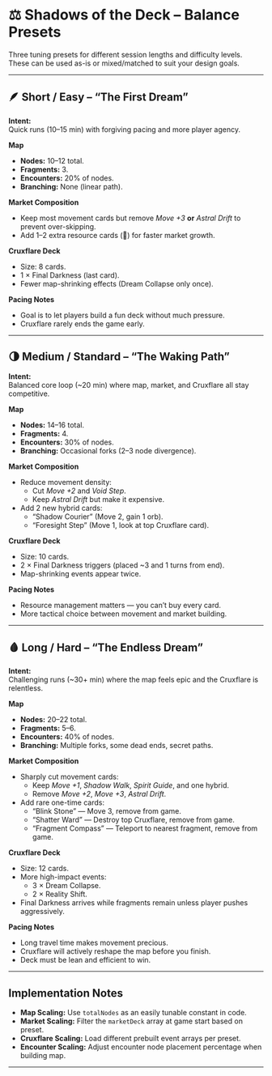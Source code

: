 # ⚖️ Shadows of the Deck – Balance Presets

Three tuning presets for different session lengths and difficulty levels.  
These can be used as-is or mixed/matched to suit your design goals.

---

## 🪶 Short / Easy – “The First Dream”

**Intent:**  
Quick runs (10–15 min) with forgiving pacing and more player agency.

**Map**
- **Nodes:** 10–12 total.
- **Fragments:** 3.
- **Encounters:** 20% of nodes.
- **Branching:** None (linear path).

**Market Composition**
- Keep most movement cards but remove *Move +3* **or** *Astral Drift* to prevent over-skipping.
- Add 1–2 extra resource cards (🎯) for faster market growth.

**Cruxflare Deck**
- Size: 8 cards.
- 1 × Final Darkness (last card).
- Fewer map-shrinking effects (Dream Collapse only once).

**Pacing Notes**
- Goal is to let players build a fun deck without much pressure.
- Cruxflare rarely ends the game early.

---

## 🌗 Medium / Standard – “The Waking Path”

**Intent:**  
Balanced core loop (~20 min) where map, market, and Cruxflare all stay competitive.

**Map**
- **Nodes:** 14–16 total.
- **Fragments:** 4.
- **Encounters:** 30% of nodes.
- **Branching:** Occasional forks (2–3 node divergence).

**Market Composition**
- Reduce movement density:
  - Cut *Move +2* and *Void Step*.
  - Keep *Astral Drift* but make it expensive.
- Add 2 new hybrid cards:
  - “Shadow Courier” (Move 2, gain 1 orb).
  - “Foresight Step” (Move 1, look at top Cruxflare card).

**Cruxflare Deck**
- Size: 10 cards.
- 2 × Final Darkness triggers (placed ~3 and 1 turns from end).
- Map-shrinking events appear twice.

**Pacing Notes**
- Resource management matters — you can’t buy every card.
- More tactical choice between movement and market building.

---

## 🩸 Long / Hard – “The Endless Dream”

**Intent:**  
Challenging runs (~30+ min) where the map feels epic and the Cruxflare is relentless.

**Map**
- **Nodes:** 20–22 total.
- **Fragments:** 5–6.
- **Encounters:** 40% of nodes.
- **Branching:** Multiple forks, some dead ends, secret paths.

**Market Composition**
- Sharply cut movement cards:
  - Keep *Move +1*, *Shadow Walk*, *Spirit Guide*, and one hybrid.
  - Remove *Move +2*, *Move +3*, *Astral Drift*.
- Add rare one-time cards:
  - “Blink Stone” — Move 3, remove from game.
  - “Shatter Ward” — Destroy top Cruxflare, remove from game.
  - “Fragment Compass” — Teleport to nearest fragment, remove from game.

**Cruxflare Deck**
- Size: 12 cards.
- More high-impact events:
  - 3 × Dream Collapse.
  - 2 × Reality Shift.
- Final Darkness arrives while fragments remain unless player pushes aggressively.

**Pacing Notes**
- Long travel time makes movement precious.
- Cruxflare will actively reshape the map before you finish.
- Deck must be lean and efficient to win.

---

## Implementation Notes
- **Map Scaling:** Use `totalNodes` as an easily tunable constant in code.
- **Market Scaling:** Filter the `marketDeck` array at game start based on preset.
- **Cruxflare Scaling:** Load different prebuilt event arrays per preset.
- **Encounter Scaling:** Adjust encounter node placement percentage when building map.

---
